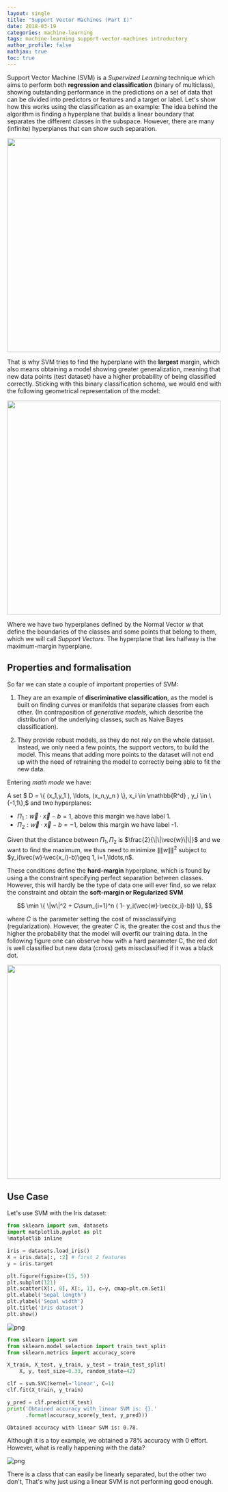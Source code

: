 ```yaml
---
layout: single
title: "Support Vector Machines (Part I)"
date: 2018-03-19
categories: machine-learning
tags: machine-learning support-vector-machines introductory
author_profile: false
mathjax: true
toc: true
---
```



Support Vector Machine (SVM) is a *Supervized Learning* technique which aims to perform both **regression and classification** (binary of multiclass), showing outstanding performance in the predictions on a set of data that can be divided into predictors or features and a target or label. Let's show how this works using the classification as an example: The idea behind the algorithm is finding a hyperplane that builds a linear boundary that separates the different classes in the subspace. However, there are many (infinite) hyperplanes that can show such separation.

<img src="/assets/images/machinelearning/svm/example1.png" width="500">

That is why SVM tries to find the hyperplane with the **largest** margin, which also means obtaining a model showing greater generalization, meaning that new data points (test dataset) have a higher probability of being classified correctly. Sticking with this binary classification schema, we would end with the following geometrical representation of the model:

<img src="/assets/images/machinelearning/svm/svm_schema.png" width="500">

Where we have two hyperplanes defined by the Normal Vector $w$ that define the boundaries of the classes and some points that belong to them, which we will call *Support Vectors*. The hyperplane that lies halfway is the maximum-margin hyperplane.

## Properties and formalisation

So far we can state a couple of important properties of SVM:

1. They are an example of **discriminative classification**, as the model is built on finding curves or manifolds that separate classes from each other. (In contraposition of *generative models*, which describe the distribution of the underlying classes, such as Naive Bayes classification).

2. They provide robust models, as they do not rely on the whole dataset. Instead, we only need a few points, the support vectors, to build the model. This means that adding more points to the dataset will not end up with the need of retraining the model to correctly being able to fit the new data.

Entering *math mode* we have:

A set $ D = \\{ \(x_1,y_1 \), \ldots, \(x_n,y_n \)  \\}, x_i \in \mathbb{R^d} , y_i \in \\{-1,1\\},$ and two hyperplanes:

* $\Pi_1: \vec{w}·\vec{x}-b=1$, above this margin we have label 1.
* $\Pi_2: \vec{w}·\vec{x}-b=-1$, below this margin we have label -1.

Given that the distance between $\Pi_1, \Pi_2$ is $\frac{2}{\|\|\vec{w}\|\|}$ and we want to find the maximum, we thus need to minimize $\|\|w\|\|^2$ subject to $y_i(\vec{w}·\vec{x_i}-b)\geq 1, i=1,\ldots,n$.

These conditions define the **hard-margin** hyperplane, which is found by using a the constraint specifying perfect separation between classes. However, this will hardly be the type of data one will ever find, so we relax the constraint and obtain the **soft-margin or Regularized SVM**

$$ \min \{ \|w\|^2 + C\sum_{i=1}^n ( 1- y_i(\vec{w}·\vec{x_i}-b))  \}, $$

where $C$ is the parameter setting the cost of missclassifying (regularization). However, the greater $C$ is, the greater the cost and thus the higher the probability that the model will overfit our training data. In the following figure one can observe how with a hard parameter C, the red dot is well classified but new data (cross) gets missclassified if it was a black dot.

<img src="/assets/images/machinelearning/svm/hardC.png" width="500">

## Use Case

Let's use SVM with the Iris dataset:

```python
from sklearn import svm, datasets
import matplotlib.pyplot as plt
%matplotlib inline

iris = datasets.load_iris()
X = iris.data[:, :2] # first 2 features
y = iris.target

plt.figure(figsize=(15, 5))
plt.subplot(121)
plt.scatter(X[:, 0], X[:, 1], c=y, cmap=plt.cm.Set1)
plt.xlabel('Sepal length')
plt.ylabel('Sepal width')
plt.title('Iris dataset')
plt.show()
```


![png](/assets/images/machinelearning/svm/output_0_1.png)


```python
from sklearn import svm
from sklearn.model_selection import train_test_split
from sklearn.metrics import accuracy_score

X_train, X_test, y_train, y_test = train_test_split(
    X, y, test_size=0.33, random_state=42)

clf = svm.SVC(kernel='linear', C=1)
clf.fit(X_train, y_train) 

y_pred = clf.predict(X_test)
print('Obtained accuracy with linear SVM is: {}.'
      .format(accuracy_score(y_test, y_pred)))
```

    Obtained accuracy with linear SVM is: 0.78.

Although it is a toy example, we obtained a 78% accuracy with 0 effort. However, what is really happening with the data?

![png](/assets/images/machinelearning/svm/linearSVM.png)

There is a class that can easily be linearly separated, but the other two don't, That's why just using a linear SVM is not performing good enough.